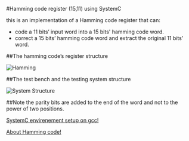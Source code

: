 #Hamming code register (15,11) using SystemC 


this is an implementation of a Hamming code register that can:

* code a 11 bits’ input word into a 15 bits' hamming code word.
* correct a 15 bits’ hamming code word and extract the original 11 bits’ word.


##The hamming code’s register structure 

![Hamming](http://i.imgur.com/XogJSxs.png)


##The test bench and the testing system structure


![System Structure](http://i.imgur.com/oC5zs8w.png)


##Note
the parity bits are added to the end of the word and not to the power of two positions.

[SystemC envirenement setup on gcc!](http://users.ece.utexas.edu/~gerstl/ee382v_f09/docs/SystemC_setup.pdf)

[About Hamming code!](https://en.wikipedia.org/wiki/Hamming_code)

